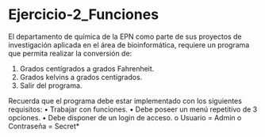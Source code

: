 # Ejercicio-2_Funciones

El departamento de química de la EPN como parte de sus proyectos de investigación aplicada en el área de bioinformática, requiere un programa que permita realizar la conversión de:
1.	Grados centígrados a grados Fahrenheit.
2.	Grados kelvins a grados centígrados.
3.	Salir del programa.

Recuerda que el programa debe estar implementado con los siguientes requisitos:
•	Trabajar con funciones.
•	Debe poseer un menú repetitivo de 3 opciones.
•	Debe disponer de un login de acceso.
o	Usuario = Admin
o	Contraseña = Secret*


